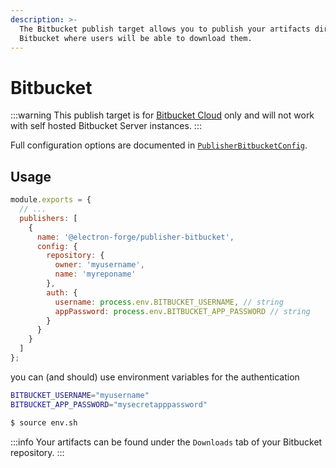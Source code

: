 ```yaml
---
description: >-
  The Bitbucket publish target allows you to publish your artifacts directly to
  Bitbucket where users will be able to download them.
---
```


# Bitbucket

:::warning
This publish target is for [Bitbucket Cloud](https://bitbucket.org) only and will not work with self hosted Bitbucket Server instances.
:::

Full configuration options are documented in [`PublisherBitbucketConfig`](https://js.electronforge.io/interfaces/\_electron\_forge\_publisher\_bitbucket.PublisherBitbucketConfig.html).

## Usage

```jsx title="forge.config.js"
module.exports = {
  // ...
  publishers: [
    {
      name: '@electron-forge/publisher-bitbucket',
      config: {
        repository: {
          owner: 'myusername',
          name: 'myreponame'
        },
        auth: {
          username: process.env.BITBUCKET_USERNAME, // string
          appPassword: process.env.BITBUCKET_APP_PASSWORD // string
        }
      }
    }
  ]
};
```


you can (and should) use environment variables for the authentication

```bash title="env.sh"
BITBUCKET_USERNAME="myusername"
BITBUCKET_APP_PASSWORD="mysecretapppassword"
```


```bash
$ source env.sh
```

:::info
Your artifacts can be found under the `Downloads` tab of your Bitbucket repository.
:::
